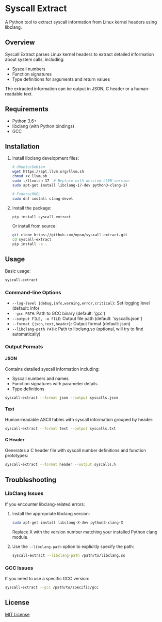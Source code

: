 # Syscall Extract

A Python tool to extract syscall information from Linux kernel headers using libclang.

## Overview

Syscall Extract parses Linux kernel headers to extract detailed information about system calls, including:

- Syscall numbers
- Function signatures
- Type definitions for arguments and return values

The extracted information can be output in JSON, C header or a human-readable text.

## Requirements

- Python 3.6+
- libclang (with Python bindings)
- GCC

## Installation

1. Install libclang development files:

   ```bash
   # Ubuntu/Debian
   wget https://apt.llvm.org/llvm.sh
   chmod +x llvm.sh
   sudo ./llvm.sh 17  # Replace with desired LLVM version
   sudo apt-get install libclang-17-dev python3-clang-17
   
   # Fedora/RHEL
   sudo dnf install clang-devel
   ```

2. Install the package:

   ```bash
   pip install syscall-extract
   ```

   Or install from source:

   ```bash
   git clone https://github.com/mpsm/syscall-extract.git
   cd syscall-extract
   pip install -e .
   ```

## Usage

Basic usage:

```bash
syscall-extract
```

### Command-line Options

- `--log-level {debug,info,warning,error,critical}`: Set logging level (default: info)
- `--gcc PATH`: Path to GCC binary (default: 'gcc')
- `--output FILE, -o FILE`: Output file path (default: 'syscalls.json')
- `--format {json,text,header}`: Output format (default: json)
- `--libclang-path PATH`: Path to libclang.so (optional, will try to find automatically)

### Output Formats

#### JSON

Contains detailed syscall information including:
- Syscall numbers and names
- Function signatures with parameter details
- Type definitions

```bash
syscall-extract --format json --output syscalls.json
```

#### Text

Human-readable ASCII tables with syscall information grouped by header:

```bash
syscall-extract --format text --output syscalls.txt
```

#### C Header

Generates a C header file with syscall number definitions and function prototypes:

```bash
syscall-extract --format header --output syscalls.h
```

## Troubleshooting

### LibClang Issues

If you encounter libclang-related errors:

1. Install the appropriate libclang version:
   ```bash
   sudo apt-get install libclang-X-dev python3-clang-X
   ```
   Replace X with the version number matching your installed Python clang module.

2. Use the `--libclang-path` option to explicitly specify the path:
   ```bash
   syscall-extract --libclang-path /path/to/libclang.so
   ```

### GCC Issues

If you need to use a specific GCC version:

```bash
syscall-extract --gcc /path/to/specific/gcc
```

## License

[MIT License](LICENSE)
